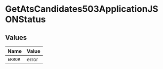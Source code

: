 # GetAtsCandidates503ApplicationJSONStatus


## Values

| Name    | Value   |
| ------- | ------- |
| `ERROR` | error   |